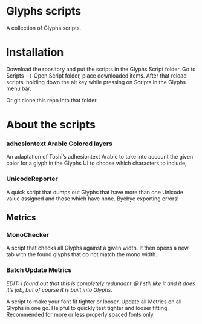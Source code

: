 # Glyphs scripts

A collection of Glyphs scripts.

# Installation

Download the rpository and put the scripts in the Glyphs Script folder. Go to Scripts --> Open Script folder, place downloaded items. After that reload scripts, holding down the alt key while pressing on Scripts in the Glyphs menu bar.

Or git clone this repo into that folder.


# About the scripts

### adhesiontext Arabic Colored layers
An adaptation of Toshi’s adhesiontext Arabic to take into account the given color for a glyph in the Glyphs UI to choose which characters to include,


### UnicodeReporter
A quick script that dumps out Glyphs that have more than one Unicode value assigned and those which have none. Byebye exporting errors!

## Metrics

### MonoChecker
A script that checks all Glyphs against a given width. It then opens a new tab with the found glyphs that do not match the mono width.

### Batch Update Metrics
*EDIT: I found out that this is completely redundant :grinning: I still like it and it does it’s job, but of course it is built into Glyphs.*

A script to make your font fit tighter or looser. Update all Metrics on all Glyphs in one go. Helpful to quickly test tighter and looser fitting. Recommended for more or less properly spaced fonts only.
